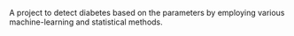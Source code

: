 A project to detect diabetes based on the parameters by employing various machine-learning and statistical methods. 
